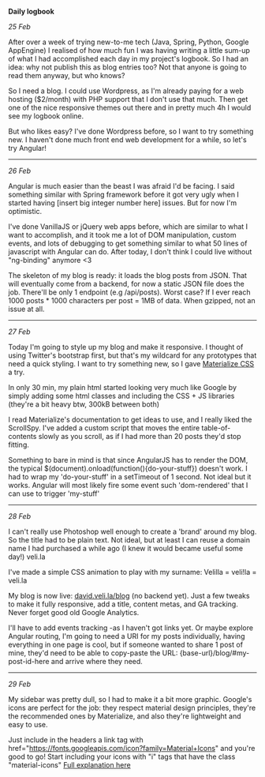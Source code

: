 **Daily logbook**

*25 Feb*

After over a week of trying new-to-me tech (Java, Spring, Python, Google AppEngine) I realised of how much fun I was having writing a little sum-up of what I had accomplished each day in my project's logbook. So I had an idea: why not publish this as blog entries too? Not that anyone is going to read them anyway, but who knows? 

So I need a blog. I could use Wordpress, as I'm already paying for a web hosting ($2/month) with PHP support that I don't use that much. Then get one of the nice responsive themes out there and in pretty much 4h I would see my logbook online.

But who likes easy? I've done Wordpress before, so I want to try something new. I haven't done much front end web development for a while, so let's try Angular!

---

*26 Feb*

Angular is much easier than the beast I was afraid I'd be facing. I said something similar with Spring framework before it got very ugly when I started having [insert big integer number here] issues. But for now I'm optimistic.

I've done VanillaJS or jQuery web apps before, which are similar to what I want to accomplish, and it took me a lot of DOM manipulation, custom events, and lots of debugging to get something similar to what 50 lines of javascript with Angular can do. After today, I don't think I could live without "ng-binding" anymore <3

The skeleton of my blog is ready: it loads the blog posts from JSON. That will eventually come from a backend, for now a static JSON file does the job. There'll be only 1 endpoint (e.g /api/posts). Worst case? If I ever reach 1000 posts * 1000 characters per post = 1MB of data. When gzipped, not an issue at all.

---

*27 Feb*

Today I'm going to style up my blog and make it responsive. I thought of using Twitter's bootstrap first, but that's my wildcard for any prototypes that need a quick styling. I want to try something new, so I gave [Materialize CSS](http://materializecss.com) a try.

In only 30 min, my plain html started looking very much like Google by simply adding some html classes and including the CSS + JS libraries (they're a bit heavy btw, 300kB between both)

I read Materialize's documentation to get ideas to use, and I really liked the ScrollSpy. I've added a custom script that moves the entire table-of-contents slowly as you scroll, as if I had more than 20 posts they'd stop fitting.

Something to bare in mind is that since AngularJS has to render the DOM, the typical $(document).onload(function(){do-your-stuff}) doesn't work. I had to wrap my 'do-your-stuff' in a setTimeout of 1 second. Not ideal but it works. Angular will most likely fire some event such 'dom-rendered' that I can use to trigger 'my-stuff'

---

*28 Feb*

I can't really use Photoshop well enough to create a 'brand' around my blog. So the title had to be plain text. Not ideal, but at least I can reuse a domain name I had purchased a while ago (I knew it would became useful some day!) veli.la

I've made a simple CSS animation to play with my surname: Velilla = veli!la = veli.la 

My blog is now live: [david.veli.la/blog](http://david.veli.la/blog/)  (no backend yet). Just a few tweaks to make it fully responsive, add a title, content metas, and GA tracking. Never forget good old Google Analytics. 

I'll have to add events tracking -as I haven't got links yet. Or maybe explore Angular routing, I'm going to need a URI for my posts individually, having everything in one page is cool, but if someone wanted to share 1 post of mine, they'd need to be able to copy-paste the URL: {base-url}/blog/#my-post-id-here and arrive where they need.

---

*29 Feb*

My sidebar was pretty dull, so I had to make it a bit more graphic. Google's icons are perfect for the job: they respect material design principles, they're the recommended ones by Materialize, and also they're lightweight and easy to use.

Just include in the headers a link tag with href="https://fonts.googleapis.com/icon?family=Material+Icons" and you're good to go! Start including your icons with "i" tags that have the class "material-icons" [Full explanation here](http://google.github.io/material-design-icons/#using-the-icons-in-html)